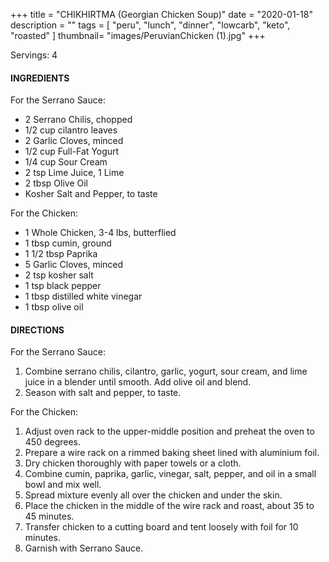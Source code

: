 +++
title = "CHIKHIRTMA (Georgian Chicken Soup)"
date = "2020-01-18"
description = ""
tags = [
    "peru",
    "lunch",
    "dinner",
    "lowcarb",
    "keto",
    "roasted"
]
thumbnail= "images/PeruvianChicken (1).jpg"
+++

Servings: 4 <!--more-->

#### INGREDIENTS 

For the Serrano Sauce: 

* 2 Serrano Chilis, chopped 
* 1/2 cup cilantro leaves 
* 2 Garlic Cloves, minced 
* 1/2 cup Full-Fat Yogurt 
* 1/4 cup Sour Cream 
* 2 tsp Lime Juice, 1 Lime 
* 2 tbsp Olive Oil 
* Kosher Salt and Pepper, to taste 

For the Chicken: 
* 1 Whole Chicken, 3-4 lbs, butterflied
* 1 tbsp cumin, ground 
* 1 1/2 tbsp Paprika 
* 5 Garlic Cloves, minced 
* 2 tsp kosher salt 
* 1 tsp black pepper 
* 1 tbsp distilled white vinegar 
* 1 tbsp olive oil 



#### DIRECTIONS 

For the Serrano Sauce: 

1. Combine serrano chilis, cilantro, garlic, yogurt, sour cream, and lime juice in a blender until smooth. Add olive oil and blend.
2. Season with salt and pepper, to taste.

For the Chicken: 

1. Adjust oven rack to the upper-middle position and preheat the oven to 450 degrees. 
2. Prepare a wire rack on a rimmed baking sheet lined with aluminium foil.  
3. Dry chicken thoroughly with paper towels or a cloth. 
4. Combine cumin, paprika, garlic, vinegar, salt, pepper, and oil in a small bowl and mix well. 
5. Spread mixture evenly all over the chicken and under the skin.
6. Place the chicken in the middle of the wire rack and roast, about 35 to 45 minutes.
7. Transfer chicken to a cutting board and tent loosely with foil for 10 minutes. 
8. Garnish with Serrano Sauce. 


